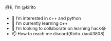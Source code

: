 ✌️Hi, I’m @kirito
- 👀 I’m interested in c++ and python
- 🌱 I’m currently learning c++
- 💞️ I’m looking to collaborate on learning hack😂
- 📫 How to reach me discord(Kirito xiao#3808)

<!---
kirito2820/kirito2820 is a ✨ special ✨ repository because its `README.md` (this file) appears on your GitHub profile.
You can click the Preview link to take a look at your changes.
--->
